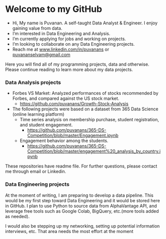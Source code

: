 # Welcome to my GitHub
- Hi, My name is Puvanan. A self-taught Data Analyst & Engineer. I enjoy gaining value from data. 
- I’m interested in Data Engineering and Analysis.
- I’m currently applying for jobs and working on projects.
- I’m looking to collaborate on any Data Engineering projects.
- Reach me at www.linkedin.com/in/puvanans or puvananselvam@gmail.com

Here you will find all of my programming projects, data and otherwise. Please continue reading to learn more about my data projects.

### Data Analysis projects

 - Forbes VS Market: Analyzed performances of stocks recommended by Forbes, and compared against the US stock market.
   - https://github.com/puvanans/Growth-Stock-Analysis
 - The following projects were based on a dataset from 365 Data Science (online learning platform)
   - Time series analysis on membership purchase, student registration, and student engagement.
     - https://github.com/puvanans/365-DS-Competition/blob/master/Engagement.ipynb
   - Engagement behavior among the students.
     - https://github.com/puvanans/365-DS-Competition/blob/master/engagement%20_analysis_by_country.ipynb

These repositories have readme file. For further questions, please contact me through email or Linkedin.

### Data Engineering projects

At the moment of writing, I am preparing to develop a data pipeline. This would be my first step toward Data Engineering and it would be stored here in GitHub.
I plan to use Python to source data from AlphaVantage API, and leverage free tools such as Google Colab, BigQuery, etc.(more tools added as needed).

I would also be stepping up my networking, setting up potential information interviews, etc. That area needs the most effort at the moment
<!---
puvanans/puvanans is a ✨ special ✨ repository because its `README.md` (this file) appears on your GitHub profile.
You can click the Preview link to take a look at your changes.
--->
